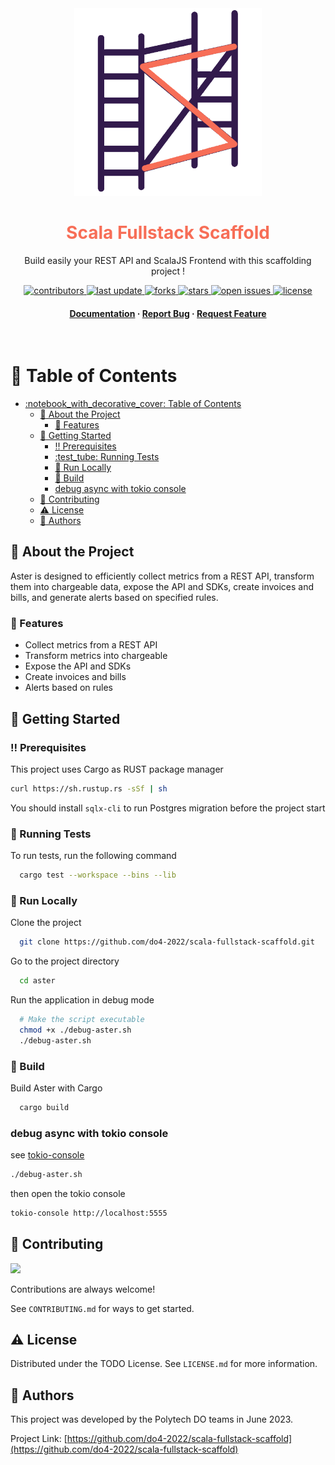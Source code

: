 
<div align="center">

  <img src="documentation/public/scaffold_logo.png" alt="logo" width="300" height="auto" />
  <h1 style="color: #F76E57">Scala Fullstack Scaffold</h1>
  
  <p>
    Build easily your REST API and ScalaJS Frontend with this scaffolding project !
  </p>
  
  
<!-- Badges -->
<p>
  <a href="https://github.com/do4-2022/scala-fullstack-scaffold/graphs/contributors">
    <img src="https://img.shields.io/github/contributors/do4-2022/scala-fullstack-scaffold" alt="contributors" />
  </a>
  <a href="https://github.com/do4-2022/scala-fullstack-scaffold/commits/main">
    <img src="https://img.shields.io/github/last-commit/do4-2022/scala-fullstack-scaffold" alt="last update" />
  </a>
  <a href="https://github.com/do4-2022/scala-fullstack-scaffold/network/members">
    <img src="https://img.shields.io/github/forks/do4-2022/scala-fullstack-scaffold" alt="forks" />
  </a>
  <a href="https://github.com/Louis3797/do4-2022/scala-fullstack-scaffold">
    <img src="https://img.shields.io/github/stars/do4-2022/scala-fullstack-scaffold" alt="stars" />
  </a>
  <a href="https://github.com/do4-2022/scala-fullstack-scaffold/issues/">
    <img src="https://img.shields.io/github/issues/do4-2022/scala-fullstack-scaffold" alt="open issues" />
  </a>
  <a href="https://github.com/do4-2022/scala-fullstack-scaffold/blob/master/LICENSE">
    <img src="https://img.shields.io/github/license/do4-2022/scala-fullstack-scaffold.svg" alt="license" />
  </a>
</p>
   
<h4>
    <a href="https://github.com/do4-2022/scala-fullstack-scaffold">Documentation</a>
  <span> · </span>
    <a href="https://github.com/do4-2022/scala-fullstack-scaffold/issues/">Report Bug</a>
  <span> · </span>
    <a href="https://github.com/do4-2022/scala-fullstack-scaffold/issues/">Request Feature</a>
  </h4>
</div>

<br />

<!-- Table of Contents -->
# :notebook_with_decorative_cover: Table of Contents

- [:notebook\_with\_decorative\_cover: Table of Contents](#notebook_with_decorative_cover-table-of-contents)
  - [:star2: About the Project](#star2-about-the-project)
    - [:dart: Features](#dart-features)
  - [:toolbox: Getting Started](#toolbox-getting-started)
    - [:bangbang: Prerequisites](#bangbang-prerequisites)
    - [:test\_tube: Running Tests](#test_tube-running-tests)
    - [:running: Run Locally](#running-run-locally)
    - [:rocket: Build](#rocket-build)
    - [debug async with tokio console](#debug-async-with-tokio-console)
  - [:wave: Contributing](#wave-contributing)
  - [:warning: License](#warning-license)
  - [:handshake: Authors](#handshake-authors)

  

<!-- About the Project -->
## :star2: About the Project

Aster is designed to efficiently collect metrics from a REST API, transform them into chargeable data, expose the API and SDKs, create invoices and bills, and generate alerts based on specified rules.


<!-- Features -->
### :dart: Features

- Collect metrics from a REST API
- Transform metrics into chargeable
- Expose the API and SDKs
- Create invoices and bills
- Alerts based on rules


<!-- Getting Started -->
## 	:toolbox: Getting Started

<!-- Prerequisites -->
### :bangbang: Prerequisites

This project uses Cargo as RUST package manager

```bash
curl https://sh.rustup.rs -sSf | sh
```
You should install `sqlx-cli` to run Postgres migration before the project start

<!-- Running Tests -->
### :test_tube: Running Tests

To run tests, run the following command

```bash
  cargo test --workspace --bins --lib
```

<!-- Run Locally -->
### :running: Run Locally

Clone the project

```bash
  git clone https://github.com/do4-2022/scala-fullstack-scaffold.git
```

Go to the project directory

```bash
  cd aster
```

Run the application in debug mode

```bash
  # Make the script executable
  chmod +x ./debug-aster.sh
  ./debug-aster.sh
```

<!-- Build -->
### :rocket: Build

Build Aster with Cargo

```bash
  cargo build
```


### debug async with tokio console

see [tokio-console](https://github.com/tokio-rs/console)

```sh
./debug-aster.sh
```

then open the tokio console
```sh
tokio-console http://localhost:5555
```


<!-- Contributing -->
## :wave: Contributing

<a href="https://github.com/do4-2022/scala-fullstack-scaffold/graphs/contributors">
  <img src="https://contrib.rocks/image?repo=do4-2022/scala-fullstack-scaffold" />
</a>


Contributions are always welcome!

See `CONTRIBUTING.md` for ways to get started.



<!-- License -->
## :warning: License

Distributed under the TODO License. See `LICENSE.md` for more information.


<!-- Authors -->
## :handshake: Authors

This project was developed by the Polytech DO teams in June 2023. 

Project Link: [https://github.com/do4-2022/scala-fullstack-scaffold](https://github.com/do4-2022/scala-fullstack-scaffold)


